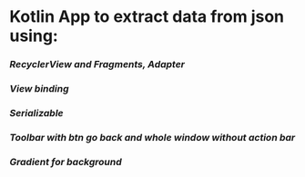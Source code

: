 # **Kotlin App to extract data from json using:**
### *RecyclerView and Fragments, Adapter*
### *View binding*
### *Serializable*
### *Toolbar with btn go back and whole window without action bar*
### *Gradient for background*


